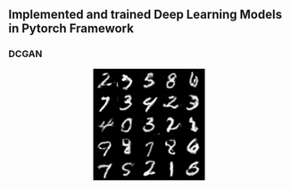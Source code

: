 ## Implemented and trained Deep Learning Models in Pytorch Framework

### DCGAN

<p align="center">
    <img src="Outputs/DCGAN.gif" \>
</p>
